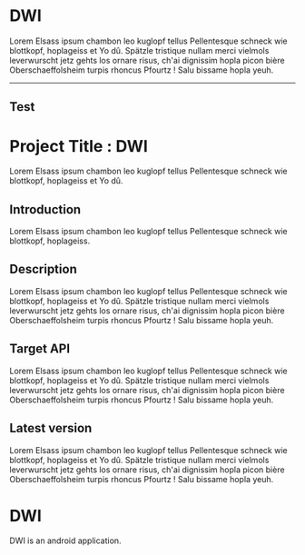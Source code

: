 DWI
===================================

Lorem Elsass ipsum chambon leo kuglopf tellus Pellentesque schneck wie blottkopf, hoplageiss et Yo dû. Spätzle tristique nullam merci vielmols leverwurscht jetz gehts los ornare risus, ch'ai dignissim hopla picon bière Oberschaeffolsheim turpis rhoncus Pfourtz ! Salu bissame hopla yeuh.

-------------
Test
-------------
# Project Title : DWI
Lorem Elsass ipsum chambon leo kuglopf tellus Pellentesque schneck wie blottkopf, hoplageiss et Yo dû.
## Introduction
Lorem Elsass ipsum chambon leo kuglopf tellus Pellentesque schneck wie blottkopf, hoplageiss.
## Description
Lorem Elsass ipsum chambon leo kuglopf tellus Pellentesque schneck wie blottkopf, hoplageiss et Yo dû. Spätzle tristique nullam merci vielmols leverwurscht jetz gehts los ornare risus, ch'ai dignissim hopla picon bière Oberschaeffolsheim turpis rhoncus Pfourtz ! Salu bissame hopla yeuh.
## Target API
Lorem Elsass ipsum chambon leo kuglopf tellus Pellentesque schneck wie blottkopf, hoplageiss et Yo dû. Spätzle tristique nullam merci vielmols leverwurscht jetz gehts los ornare risus, ch'ai dignissim hopla picon bière Oberschaeffolsheim turpis rhoncus Pfourtz ! Salu bissame hopla yeuh.
## Latest version
Lorem Elsass ipsum chambon leo kuglopf tellus Pellentesque schneck wie blottkopf, hoplageiss et Yo dû. Spätzle tristique nullam merci vielmols leverwurscht jetz gehts los ornare risus, ch'ai dignissim hopla picon bière Oberschaeffolsheim turpis rhoncus Pfourtz ! Salu bissame hopla yeuh.
# DWI
DWI is an android application.
